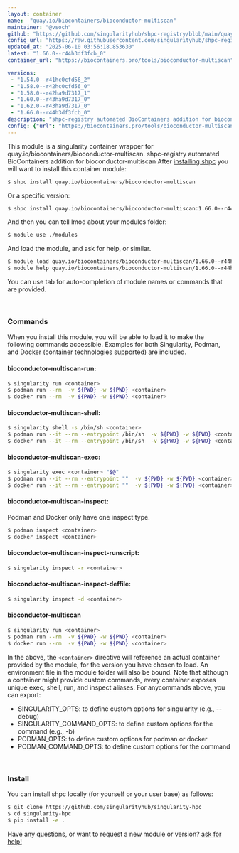 ```yaml
---
layout: container
name:  "quay.io/biocontainers/bioconductor-multiscan"
maintainer: "@vsoch"
github: "https://github.com/singularityhub/shpc-registry/blob/main/quay.io/biocontainers/bioconductor-multiscan/container.yaml"
config_url: "https://raw.githubusercontent.com/singularityhub/shpc-registry/main/quay.io/biocontainers/bioconductor-multiscan/container.yaml"
updated_at: "2025-06-10 03:56:18.853630"
latest: "1.66.0--r44h3df3fcb_0"
container_url: "https://biocontainers.pro/tools/bioconductor-multiscan"

versions:
 - "1.54.0--r41hc0cfd56_2"
 - "1.58.0--r42hc0cfd56_0"
 - "1.58.0--r42ha9d7317_1"
 - "1.60.0--r43ha9d7317_0"
 - "1.62.0--r43ha9d7317_0"
 - "1.66.0--r44h3df3fcb_0"
description: "shpc-registry automated BioContainers addition for bioconductor-multiscan"
config: {"url": "https://biocontainers.pro/tools/bioconductor-multiscan", "maintainer": "@vsoch", "description": "shpc-registry automated BioContainers addition for bioconductor-multiscan", "latest": {"1.66.0--r44h3df3fcb_0": "sha256:fac1be4d0ebb9c4a382c27ba096e4bd1363bef9e4f14728e13fc1047cb750615"}, "tags": {"1.54.0--r41hc0cfd56_2": "sha256:c0f78e8a360775039917d59e1ea66c22dbb6ee3fb69d7c334501259df6b6b374", "1.58.0--r42hc0cfd56_0": "sha256:054aeb1cecf9c0a566c20f2dfad8110803af75da0c1379fb1dbabaf8f2916b62", "1.58.0--r42ha9d7317_1": "sha256:77d57be5a6f3d7498704fa98c4b6a0a5098d405c40eff076ed37d4aa4646dec0", "1.60.0--r43ha9d7317_0": "sha256:a9323d2ac07aca895cb134c7034a66ebdc44976d7b902c154088aa7c9257bf53", "1.62.0--r43ha9d7317_0": "sha256:6a2a038e9f5c7fcda0ae07e58f2ceb291e39f150e8f336e0934886588983b40e", "1.66.0--r44h3df3fcb_0": "sha256:fac1be4d0ebb9c4a382c27ba096e4bd1363bef9e4f14728e13fc1047cb750615"}, "docker": "quay.io/biocontainers/bioconductor-multiscan"}
---
```


This module is a singularity container wrapper for quay.io/biocontainers/bioconductor-multiscan.
shpc-registry automated BioContainers addition for bioconductor-multiscan
After [installing shpc](#install) you will want to install this container module:


```bash
$ shpc install quay.io/biocontainers/bioconductor-multiscan
```

Or a specific version:

```bash
$ shpc install quay.io/biocontainers/bioconductor-multiscan:1.66.0--r44h3df3fcb_0
```

And then you can tell lmod about your modules folder:

```bash
$ module use ./modules
```

And load the module, and ask for help, or similar.

```bash
$ module load quay.io/biocontainers/bioconductor-multiscan/1.66.0--r44h3df3fcb_0
$ module help quay.io/biocontainers/bioconductor-multiscan/1.66.0--r44h3df3fcb_0
```

You can use tab for auto-completion of module names or commands that are provided.

<br>

### Commands

When you install this module, you will be able to load it to make the following commands accessible.
Examples for both Singularity, Podman, and Docker (container technologies supported) are included.

#### bioconductor-multiscan-run:

```bash
$ singularity run <container>
$ podman run --rm  -v ${PWD} -w ${PWD} <container>
$ docker run --rm  -v ${PWD} -w ${PWD} <container>
```

#### bioconductor-multiscan-shell:

```bash
$ singularity shell -s /bin/sh <container>
$ podman run --it --rm --entrypoint /bin/sh  -v ${PWD} -w ${PWD} <container>
$ docker run --it --rm --entrypoint /bin/sh  -v ${PWD} -w ${PWD} <container>
```

#### bioconductor-multiscan-exec:

```bash
$ singularity exec <container> "$@"
$ podman run --it --rm --entrypoint ""  -v ${PWD} -w ${PWD} <container> "$@"
$ docker run --it --rm --entrypoint ""  -v ${PWD} -w ${PWD} <container> "$@"
```

#### bioconductor-multiscan-inspect:

Podman and Docker only have one inspect type.

```bash
$ podman inspect <container>
$ docker inspect <container>
```

#### bioconductor-multiscan-inspect-runscript:

```bash
$ singularity inspect -r <container>
```

#### bioconductor-multiscan-inspect-deffile:

```bash
$ singularity inspect -d <container>
```



#### bioconductor-multiscan

```bash
$ singularity run <container>
$ podman run --rm  -v ${PWD} -w ${PWD} <container>
$ docker run --rm  -v ${PWD} -w ${PWD} <container>
```


In the above, the `<container>` directive will reference an actual container provided
by the module, for the version you have chosen to load. An environment file in the
module folder will also be bound. Note that although a container
might provide custom commands, every container exposes unique exec, shell, run, and
inspect aliases. For anycommands above, you can export:

 - SINGULARITY_OPTS: to define custom options for singularity (e.g., --debug)
 - SINGULARITY_COMMAND_OPTS: to define custom options for the command (e.g., -b)
 - PODMAN_OPTS: to define custom options for podman or docker
 - PODMAN_COMMAND_OPTS: to define custom options for the command

<br>

### Install

You can install shpc locally (for yourself or your user base) as follows:

```bash
$ git clone https://github.com/singularityhub/singularity-hpc
$ cd singularity-hpc
$ pip install -e .
```

Have any questions, or want to request a new module or version? [ask for help!](https://github.com/singularityhub/singularity-hpc/issues)
